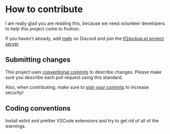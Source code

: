 # How to contribute

I am really glad you are reading this, because we need volunteer developers to help this project come to fruition.

If you haven't already, add [mały](https://discord.com/users/130809187465691136) on Discord and join the [tf2pickup.pl project server](https://discord.gg/YhKJDtuY).

## Submitting changes

This project uses [conventional commits](https://www.conventionalcommits.org) to describe changes. Please make sure you describe each pull request using this standard.

Also, when contributing, make sure to [sign your commits](https://docs.github.com/en/authentication/managing-commit-signature-verification) to increase security!

## Coding conventions

Install eslint and prettier VSCode extensions and try to get rid of all of the warnings.
